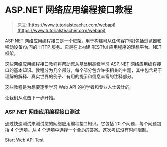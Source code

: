 # ASP.NET 网络应用编程接口教程

> 原文:[https://www.tutorialsteacher.com/webapi](https://www.tutorialsteacher.com/webapi)

ASP.NET 网络应用编程接口是一个框架，用于构建可从任何客户端(包括浏览器和移动设备)访问的 HTTP 服务。它是在上构建 RESTful 应用程序的理想平台。NET 框架。

这些网络应用编程接口教程将帮助您从基础到高级学习 ASP.NET 网络应用编程接口的基本知识。教程分为几个部分，每个部分包含许多相关的主题，其中包含易于理解的解释、真实世界的例子、有用的提示和信息丰富的注释部分。

这些教程是为想要逐步学习 Web API 的初学者和专业人士设计的。

让我们从点击下一步开始。

### ASP.NET 网络应用编程接口测试

通过快速测试来测试您的网络应用编程接口知识。它包括 20 个问题，每个问题包括 4 个选项。从 4 个选项中选择一个合适的答案。这次考试没有时间限制。

[Start Web API Test](/online-test/webapi-test)